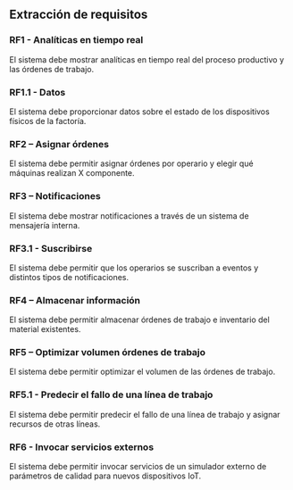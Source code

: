 ## Extracción de requisitos

### RF1 - Analíticas en tiempo real 

El sistema debe mostrar analíticas en tiempo real del proceso productivo y las órdenes de trabajo. 

### RF1.1 - Datos 

El sistema debe proporcionar datos sobre el estado de los dispositivos físicos de la factoría. 

### RF2 – Asignar órdenes 

El sistema debe permitir asignar órdenes por operario y elegir qué máquinas realizan X componente. 

### RF3 – Notificaciones 

El sistema debe mostrar notificaciones a través de un sistema de mensajería interna. 

### RF3.1 - Suscribirse 

El sistema debe permitir que los operarios se suscriban a eventos y distintos tipos de notificaciones. 

### RF4 – Almacenar información 

El sistema debe permitir almacenar órdenes de trabajo e inventario del material existentes. 

### RF5 – Optimizar volumen órdenes de trabajo 

El sistema debe permitir optimizar el volumen de las órdenes de trabajo. 

### RF5.1 - Predecir el fallo de una línea de trabajo 

El sistema debe permitir predecir el fallo de una línea de trabajo y asignar recursos de otras líneas. 

### RF6 - Invocar servicios externos

El sistema debe permitir invocar servicios de un simulador externo de parámetros de calidad para nuevos dispositivos IoT.